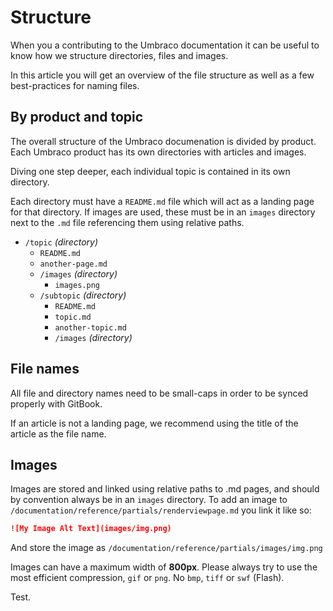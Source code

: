 # Structure

When you a contributing to the Umbraco documentation it can be useful to know how we structure directories, files and images.

In this article you will get an overview of the file structure as well as a few best-practices for naming files.

## By product and topic

The overall structure of the Umbraco documenation is divided by product. Each Umbraco product has its own directories with articles and images.

Diving one step deeper, each individual topic is contained in its own directory.

Each directory must have a `README.md` file which will act as a landing page for that directory. If images are used, these must be in an `images` directory next to the `.md` file referencing them using relative paths.

* `/topic` _(directory)_
  * `README.md`
  * `another-page.md`
  * `/images` _(directory)_
    * `images.png`
  * `/subtopic` _(directory)_
    * `README.md`
    * `topic.md`
    * `another-topic.md`
    * `/images` _(directory)_

## File names

All file and directory names need to be small-caps in order to be synced properly with GitBook.

If an article is not a landing page, we recommend using the title of the article as the file name.

## Images

Images are stored and linked using relative paths to .md pages, and should by convention always be in an `images` directory. To add an image to `/documentation/reference/partials/renderviewpage.md` you link it like so:

```markdown
![My Image Alt Text](images/img.png)
```

And store the image as `/documentation/reference/partials/images/img.png`

Images can have a maximum width of **800px**. Please always try to use the most efficient compression, `gif` or `png`. No `bmp`, `tiff` or `swf` (Flash).

Test.
